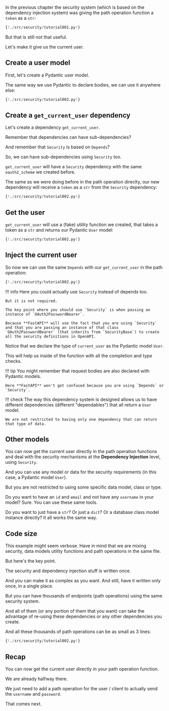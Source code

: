 In the previous chapter the security system (which is based on the dependency injection system) was giving the path operation function a `token` as a `str`:

```Python hl_lines="10"
{!./src/security/tutorial001.py!}
```

But that is still not that useful.

Let's make it give us the current user.

## Create a user model

First, let's create a Pydantic user model.

The same way we use Pydantic to declare bodies, we can use it anywhere else:

```Python hl_lines="5 12 13 14 15 16"
{!./src/security/tutorial002.py!}
```

## Create a `get_current_user` dependency

Let's create a dependency `get_current_user`.

Remember that dependencies can have sub-dependencies?

And remember that `Security` is based on `Depends`?

So, we can have sub-dependencies using `Security` too.

`get_current_user` will have a `Security` dependency with the same `oauth2_scheme` we created before.

The same as we were doing before in the path operation direclty, our new dependency will receive a `token` as a `str` from the `Security` dependency:

```Python hl_lines="25"
{!./src/security/tutorial002.py!}
```

## Get the user

`get_current_user` will use a (fake) utility function we created, that takes a token as a `str` and returns our Pydantic `User` model:

```Python hl_lines="19 20 21 22 26 27"
{!./src/security/tutorial002.py!}
```

## Inject the current user

So now we can use the same `Depends` with our `get_current_user` in the path operation:

```Python hl_lines="31"
{!./src/security/tutorial002.py!}
```

!!! info
    Here you could actually use `Security` instead of depends too.
    
    But it is not required.

    The key point where you should use `Security` is when passing an instance of `OAuth2PasswordBearer`.

    Because **FastAPI** will use the fact that you are using `Security` and that you are passing an instance of that class `OAuth2PasswordBearer` (that inherits from `SecurityBase`) to create all the security definitions in OpenAPI.

Notice that we declare the type of `current_user` as the Pydantic model `User`.

This will help us inside of the function with all the completion and type checks.

!!! tip
    You might remember that request bodies are also declared with Pydantic models.

    Here **FastAPI** won't get confused because you are using `Depends` or `Security`.

!!! check
    The way this dependency system is designed allows us to have different dependencies (different "dependables") that all return a `User` model.

    We are not restricted to having only one dependency that can return that type of data.


## Other models

You can now get the current user directly in the path operation functions and deal with the security mechanisms at the **Dependency Injection** level, using `Security`.

And you can use any model or data for the security requirements (in this case, a Pydantic model `User`).

But you are not restricted to using some specific data model, class or type.

Do you want to have an `id` and `email` and not have any `username` in your model? Sure. You can use these same tools.

Do you want to just have a `str`? Or just a `dict`? Or a database class model instance directly? It all works the same way.


## Code size

This example might seem verbose. Have in mind that we are mixing security, data models utility functions and path operations in the same file.

But here's the key point.

The security and dependency injection stuff is written once.

And you can make it as complex as you want. And still, have it written only once, in a single place.

But you can have thousands of endpoints (path operations) using the same security system.

And all of them (or any portion of them that you want) can take the advantage of re-using these dependencies or any other dependencies you create.

And all these thousands of path operations can be as small as 3 lines:

```Python hl_lines="30 31 32"
{!./src/security/tutorial002.py!}
```

## Recap

You can now get the current user directly in your path operation function.

We are already halfway there.

We just need to add a path operation for the user / client to actually send the `username` and `password`.

That comes next.